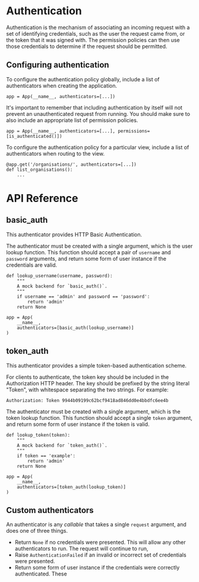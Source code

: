 # Authentication

Authentication is the mechanism of associating an incoming request with a set
of identifying credentials, such as the user the request came from, or the
token that it was signed with. The permission policies can then use those
credentials to determine if the request should be permitted.

## Configuring authentication

To configure the authentication policy globally, include a list of
authenticators when creating the application.

    app = App(__name__, authenticators=[...])

It's important to remember that including authentication by itself will not
prevent an unauthenticated request from running. You should make sure to also
include an appropriate list of permission policies.

    app = App(__name__, authenticators=[...], permissions=[is_authenticated()])

To configure the authentication policy for a particular view, include a list of
authenticators when routing to the view.

    @app.get('/organisations/', authenticators=[...])
    def list_organisations():
        ...

# API Reference

## basic_auth

This authenticator provides HTTP Basic Authentication.

The authenticator must be created with a single argument, which is the user
lookup function. This function should accept a pair of `username` and `password`
arguments, and return some form of user instance if the credentials are valid.

    def lookup_username(username, password):
        """
        A mock backend for `basic_auth()`.
        """
        if username == 'admin' and password == 'password':
            return 'admin'
        return None

    app = App(
        __name__,
        authenticators=[basic_auth(lookup_username)]
    )

## token_auth

This authenticator provides a simple token-based authentication scheme.

For clients to authenticate, the token key should be included in the
Authorization HTTP header. The key should be prefixed by the string literal
"Token", with whitespace separating the two strings. For example:

    Authorization: Token 9944b09199c62bcf9418ad846dd0e4bbdfc6ee4b

The authenticator must be created with a single argument, which is the token
lookup function. This function should accept a single `token` argument,
and return some form of user instance if the token is valid.

    def lookup_token(token):
        """
        A mock backend for `token_auth()`.
        """
        if token == 'example':
            return 'admin'
        return None

    app = App(
        __name__,
        authenticators=[token_auth(lookup_token)]
    )

## Custom authenticators

An authenticator is any *callable* that takes a single `request` argument,
and does one of three things.

* Return `None` if no credentials were presented. This will allow any other
authenticators to run. The request will continue to run,
* Raise `AuthenticationFailed` if an invalid or incorrect set of credentials
were presented.
* Return some form of user instance if the credentials were correctly authenticated.
These
